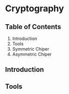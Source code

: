 # Cryptography

## Table of Contents
1. Introduction
2. Tools
3. Symmetric Chiper
4. Asymmetric Chiper

## Introduction



## Tools

